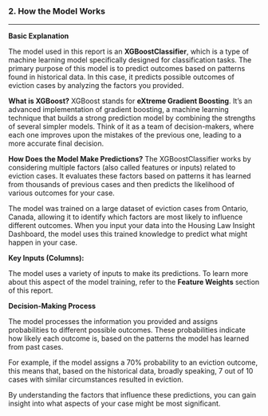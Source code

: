 ### 2. **How the Model Works**

---

**Basic Explanation**

The model used in this report is an **XGBoostClassifier**, which is a type of machine learning model specifically designed for classification tasks. The primary purpose of this model is to predict outcomes based on patterns found in historical data. In this case, it predicts possible outcomes of eviction cases by analyzing the factors you provided.

**What is XGBoost?**
XGBoost stands for **eXtreme Gradient Boosting**. It’s an advanced implementation of gradient boosting, a machine learning technique that builds a strong prediction model by combining the strengths of several simpler models. Think of it as a team of decision-makers, where each one improves upon the mistakes of the previous one, leading to a more accurate final decision.

**How Does the Model Make Predictions?**
The XGBoostClassifier works by considering multiple factors (also called features or inputs) related to eviction cases. It evaluates these factors based on patterns it has learned from thousands of previous cases and then predicts the likelihood of various outcomes for your case.

The model was trained on a large dataset of eviction cases from Ontario, Canada, allowing it to identify which factors are most likely to influence different outcomes. When you input your data into the Housing Law Insight Dashboard, the model uses this trained knowledge to predict what might happen in your case.

**Key Inputs (Columns):**

The model uses a variety of inputs to make its predictions. To learn more about this aspect of the model training, refer to the **Feature Weights** section of this report.

**Decision-Making Process**

The model processes the information you provided and assigns probabilities to different possible outcomes. These probabilities indicate how likely each outcome is, based on the patterns the model has learned from past cases.

For example, if the model assigns a 70% probability to an eviction outcome, this means that, based on the historical data, broadly speaking, 7 out of 10 cases with similar circumstances resulted in eviction.

By understanding the factors that influence these predictions, you can gain insight into what aspects of your case might be most significant.